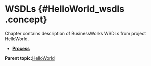 # WSDLs {#HelloWorld_wsdls .concept}

Chapter contains description of BusinessWorks WSDLs from project HelloWorld.

-   **[Process](../../../projects/HelloWorld/Service_Descriptors/Process.wsdl.md)**  


**Parent topic:**[HelloWorld](../../../projects/HelloWorld/HelloWorld.md)

